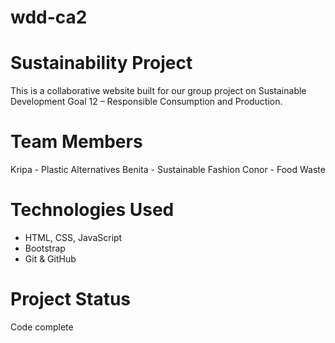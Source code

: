# wdd-ca2

# Sustainability Project
This is a collaborative website built for our group project on Sustainable Development Goal 12 – Responsible Consumption and Production.

# Team Members
Kripa - Plastic Alternatives
Benita - Sustainable Fashion
Conor - Food Waste

# Technologies Used
- HTML, CSS, JavaScript
- Bootstrap
- Git & GitHub

# Project Status
Code complete